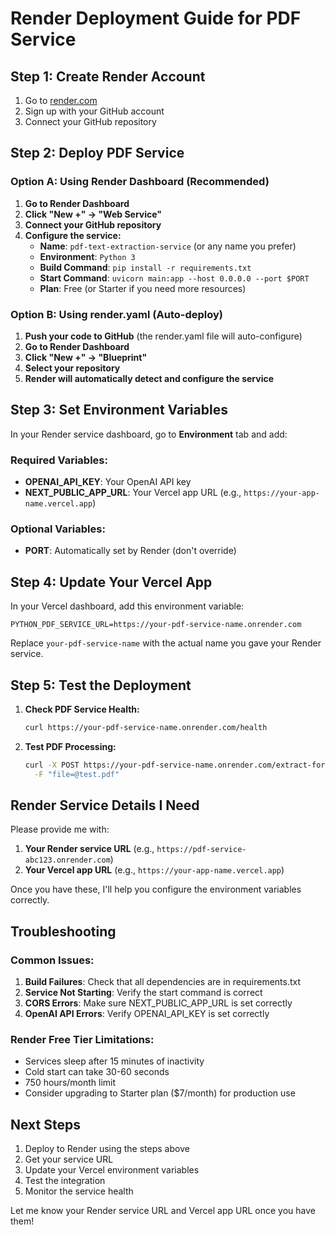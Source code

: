 # Render Deployment Guide for PDF Service

## Step 1: Create Render Account
1. Go to [render.com](https://render.com)
2. Sign up with your GitHub account
3. Connect your GitHub repository

## Step 2: Deploy PDF Service

### Option A: Using Render Dashboard (Recommended)
1. **Go to Render Dashboard**
2. **Click "New +" → "Web Service"**
3. **Connect your GitHub repository**
4. **Configure the service:**
   - **Name**: `pdf-text-extraction-service` (or any name you prefer)
   - **Environment**: `Python 3`
   - **Build Command**: `pip install -r requirements.txt`
   - **Start Command**: `uvicorn main:app --host 0.0.0.0 --port $PORT`
   - **Plan**: Free (or Starter if you need more resources)

### Option B: Using render.yaml (Auto-deploy)
1. **Push your code to GitHub** (the render.yaml file will auto-configure)
2. **Go to Render Dashboard**
3. **Click "New +" → "Blueprint"**
4. **Select your repository**
5. **Render will automatically detect and configure the service**

## Step 3: Set Environment Variables

In your Render service dashboard, go to **Environment** tab and add:

### Required Variables:
- **OPENAI_API_KEY**: Your OpenAI API key
- **NEXT_PUBLIC_APP_URL**: Your Vercel app URL (e.g., `https://your-app-name.vercel.app`)

### Optional Variables:
- **PORT**: Automatically set by Render (don't override)

## Step 4: Update Your Vercel App

In your Vercel dashboard, add this environment variable:

```
PYTHON_PDF_SERVICE_URL=https://your-pdf-service-name.onrender.com
```

Replace `your-pdf-service-name` with the actual name you gave your Render service.

## Step 5: Test the Deployment

1. **Check PDF Service Health:**
   ```bash
   curl https://your-pdf-service-name.onrender.com/health
   ```

2. **Test PDF Processing:**
   ```bash
   curl -X POST https://your-pdf-service-name.onrender.com/extract-for-cag \
     -F "file=@test.pdf"
   ```

## Render Service Details I Need

Please provide me with:

1. **Your Render service URL** (e.g., `https://pdf-service-abc123.onrender.com`)
2. **Your Vercel app URL** (e.g., `https://your-app-name.vercel.app`)

Once you have these, I'll help you configure the environment variables correctly.

## Troubleshooting

### Common Issues:
1. **Build Failures**: Check that all dependencies are in requirements.txt
2. **Service Not Starting**: Verify the start command is correct
3. **CORS Errors**: Make sure NEXT_PUBLIC_APP_URL is set correctly
4. **OpenAI API Errors**: Verify OPENAI_API_KEY is set correctly

### Render Free Tier Limitations:
- Services sleep after 15 minutes of inactivity
- Cold start can take 30-60 seconds
- 750 hours/month limit
- Consider upgrading to Starter plan ($7/month) for production use

## Next Steps

1. Deploy to Render using the steps above
2. Get your service URL
3. Update your Vercel environment variables
4. Test the integration
5. Monitor the service health

Let me know your Render service URL and Vercel app URL once you have them!
